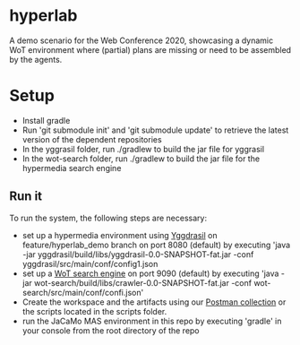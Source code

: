 # hyperlab
A demo scenario for the Web Conference 2020, showcasing a dynamic WoT environment where (partial) plans are missing or need to be assembled by the agents.

# Setup
* Install gradle
* Run 'git submodule init' and 'git submodule update' to retrieve the latest version of the dependent repositories
* In the yggrasil folder, run ./gradlew to build the jar file for yggrasil
* In the wot-search folder, run ./gradlew to build the jar file for the hypermedia search engine

## Run it
To run the system, the following steps are necessary:
* set up a hypermedia environment using [Yggdrasil](https://github.com/Interactions-HSG/yggdrasil/tree/hyperlab_demo) on feature/hyperlab_demo branch on port 8080 (default) by executing 'java -jar yggdrasil/build/libs/yggdrasil-0.0-SNAPSHOT-fat.jar -conf yggdrasil/src/main/conf/config1.json
* set up a [WoT search engine](https://github.com/Interactions-HSG/wot-search) on port 9090 (default) by executing 'java -jar wot-search/build/libs/crawler-0.0-SNAPSHOT-fat.jar -conf wot-search/src/main/conf/confi.json'
* Create the workspace and the artifacts using our [Postman collection](https://www.getpostman.com/collections/f6a89ddd4f3b5900a54f) or the scripts located in the scripts folder.
* run the JaCaMo MAS environment in this repo by executing 'gradle' in your console from the root directory of the repo
